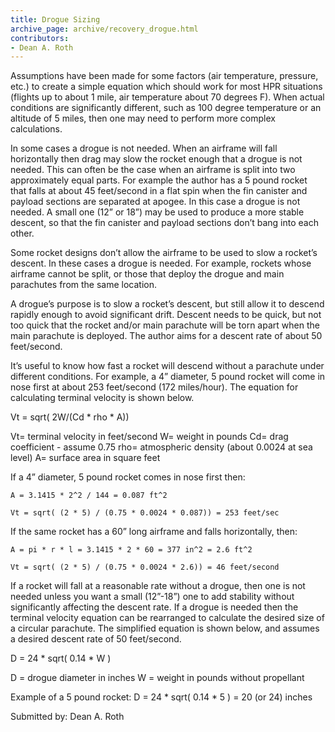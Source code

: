 ```yaml
---
title: Drogue Sizing
archive_page: archive/recovery_drogue.html
contributors:
- Dean A. Roth
---
```

Assumptions have been made for some factors (air temperature, pressure, etc.) to create a simple equation which should work for most HPR situations (flights up to about 1 mile, air temperature about 70 degrees F). When actual conditions are significantly different, such as 100 degree temperature or an altitude of 5 miles, then one may need to perform more complex calculations.

In some cases a drogue is not needed. When an airframe will fall horizontally then drag may slow the rocket enough that a drogue is not needed. This can often be the case when an airframe is split into two approximately equal parts. For example the author has a 5 pound rocket that falls at about 45 feet/second in a flat spin when the fin canister and payload sections are separated at apogee. In this case a drogue is not needed. A small one (12” or 18”) may be used to produce a more stable descent, so that the fin canister and payload sections don’t bang into each other.

Some rocket designs don’t allow the airframe to be used to slow a rocket’s descent. In these cases a drogue is needed. For example, rockets whose airframe cannot be split, or those that deploy the drogue and main parachutes from the same location.

A drogue’s purpose is to slow a rocket’s descent, but still allow it to descend rapidly enough to avoid significant drift. Descent needs to be quick, but not too quick that the rocket and/or main parachute will be torn apart when the main parachute is deployed. The author aims for a descent rate of about 50 feet/second.

It’s useful to know how fast a rocket will descend without a parachute under different conditions. For example, a 4” diameter, 5 pound rocket will come in nose first at about 253 feet/second (172 miles/hour). The equation for calculating terminal velocity is shown below.

Vt = sqrt( 2W/(Cd \* rho \* A))

Vt= terminal velocity in feet/second W= weight in pounds Cd= drag coefficient - assume 0.75 rho= atmospheric density (about 0.0024 at sea level) A= surface area in square feet

If a 4” diameter, 5 pound rocket comes in nose first then:

    A = 3.1415 * 2^2 / 144 = 0.087 ft^2

    Vt = sqrt( (2 * 5) / (0.75 * 0.0024 * 0.087)) = 253 feet/sec

If the same rocket has a 60” long airframe and falls horizontally, then:

    A = pi * r * l = 3.1415 * 2 * 60 = 377 in^2 = 2.6 ft^2

    Vt = sqrt( (2 * 5) / (0.75 * 0.0024 * 2.6)) = 46 feet/second

If a rocket will fall at a reasonable rate without a drogue, then one is not needed unless you want a small (12”-18”) one to add stability without significantly affecting the descent rate. If a drogue is needed then the terminal velocity equation can be rearranged to calculate the desired size of a circular parachute. The simplified equation is shown below, and assumes a desired descent rate of 50 feet/second.

D = 24 \* sqrt( 0.14 \* W )

D = drogue diameter in inches W = weight in pounds without propellant

Example of a 5 pound rocket: D = 24 \* sqrt( 0.14 \* 5 ) = 20 (or 24) inches

Submitted by: Dean A. Roth

